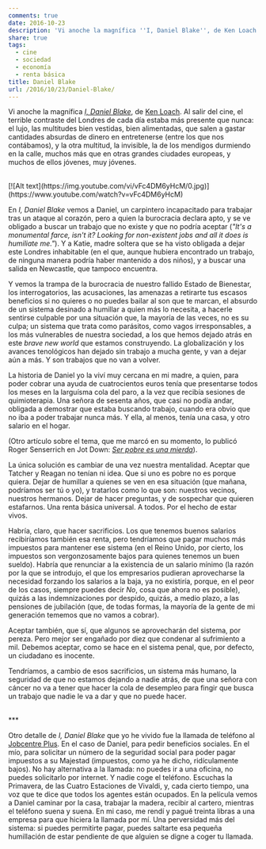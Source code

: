 ```yaml
---
comments: true
date: 2016-10-23
description: 'Vi anoche la magnífica ''I, Daniel Blake'', de Ken Loach. Al salir del cine, el terrible contraste del Londres de cada día, del que ya escribiré en su momento, estaba más presente que nunca: el lujo, las multitudes bien vestidas, bien alimentadas, que salen a gastar cantidades absurdas de dinero en entretenerse (entre ellos me cuento yo), y la otra multitud, la invisible, la de los mendigos durmiendo en la calle, más que en otras grandes ciudades europeas, y muchos de ellos jóvenes, muy jóvenes.'
share: true
tags:
  - cine
  - sociedad
  - economía
  - renta básica
title: Daniel Blake
url: /2016/10/23/Daniel-Blake/
---
```



Vi anoche la magnífica [*I, Daniel Blake*](https://www.theguardian.com/film/i--daniel-blake), de [Ken Loach](https://es.wikipedia.org/wiki/Ken_Loach). Al salir del cine, el terrible contraste del Londres de cada día estaba más presente que nunca: el lujo, las multitudes bien vestidas, bien alimentadas, que salen a gastar cantidades absurdas de dinero en entretenerse (entre los que nos contábamos), y la otra multitud, la invisible, la de los mendigos durmiendo en la calle, muchos más que en otras grandes ciudades europeas, y muchos de ellos jóvenes, muy jóvenes.

<br>
[![Alt text](https://img.youtube.com/vi/vFc4DM6yHcM/0.jpg)](https://www.youtube.com/watch?v=vFc4DM6yHcM)
<br>

En *I, Daniel Blake* vemos a Daniel, un carpintero incapacitado para trabajar tras un ataque al corazón, pero a quien la burocracia declara apto, y se ve obligado a buscar un trabajo que no existe y que no podría aceptar (*"It's a monumental farce, isn't it? Looking for non-existent jobs and all it does is humiliate me."*). Y a Katie, madre soltera que se ha visto obligada a dejar este Londres inhabitable (en el que, aunque hubiera encontrado un trabajo, de ninguna manera podría haber mantenido a dos niños), y a buscar una salida en Newcastle, que tampoco encuentra.

Y vemos la trampa de la burocracia de nuestro fallido Estado de Bienestar, los interrogatorios, las acusaciones, las amenazas a retirarte tus escasos beneficios si no quieres o no puedes bailar al son que te marcan, el absurdo de un sistema desinado a humillar a quien más lo necesita, a hacerle sentirse culpable por una situación que, la mayoría de las veces, no es su culpa; un sistema que trata como parásitos, como vagos irresponsables, a los más vulnerables de nuestra sociedad, a los que hemos dejado atrás en este *brave new world* que estamos construyendo. La globalización y los avances tenológicos han dejado sin trabajo a mucha gente, y van a dejar aún a más. Y son trabajos que no van a volver. 

La historia de Daniel yo la viví muy cercana en mi madre, a quien, para poder cobrar una ayuda de cuatrocientos euros tenía que presentarse todos los meses
en la larguísma cola del paro, a la vez que recibía sesiones de quimioterapia. Una señora de sesenta años, que casi no podía andar, obligada a demostrar que estaba buscando trabajo, cuando era obvio que no iba a poder trabajar nunca más. Y ella, al menos, tenía una casa, y otro salario en el hogar.

(Otro artículo sobre el tema, que me marcó en su momento, lo publicó Roger Senserrich en Jot Down: [*Ser pobre es una mierda*](http://www.jotdown.es/2015/03/ser-pobre-es-una-mierda/)).

La única solución es cambiar de una vez nuestra mentalidad. Aceptar que Tatcher y Reagan no tenían ni idea. Que si uno es pobre no es porque quiera. Dejar de humillar a quienes se ven en esa situación (que mañana, podríamos ser tú o yo), y tratarlos como lo que son: nuestros vecinos, nuestros hermanos. Dejar de hacer preguntas, y de sospechar que quieren estafarnos. Una renta básica universal. A todos. Por el hecho de estar vivos. 

Habría, claro, que hacer sacrificios. Los que tenemos buenos salarios recibiríamos también esa renta, pero tendríamos que pagar muchos más impuestos para mantener ese sistema (en el Reino Unido, por cierto, los impuestos son vergonzosamente bajos para quienes tenemos un buen sueldo). Habría que renunciar a la existencia de un salario mínimo (la razón por la que se introdujo, el que los empresarios pudieran aprovecharse la necesidad forzando los salarios a la baja, ya no existiría, porque, en el peor de los casos, siempre puedes decir *No*, cosa que ahora no es posible), quizás a las indemnizaciones por despido, quizás, a medio plazo, a las pensiones de jubilación (que, de todas formas, la mayoría de la gente de mi generación tememos que no vamos a cobrar).

Aceptar también, que sí, que algunos se aprovecharán del sistema, por pereza. Pero mejor ser engañado por diez que condenar al sufrimiento a mil. Debemos aceptar, como se hace en el sistema penal, que, por defecto, un ciudadano es inocente.  


Tendríamos, a cambio de esos sacrificios, un sistema más humano, la seguridad de que no estamos dejando a nadie atrás, de que una señora con cáncer no va a tener que hacer la cola de desempleo para fingir que busca un trabajo que nadie le va a dar y que no puede hacer.

<br>
***
<br>

Otro detalle de *I, Daniel Blake* que yo he vivido fue la llamada de teléfono al [Jobcentre Plus](https://www.gov.uk/contact-jobcentre-plus). En el caso de Daniel, para pedir beneficios sociales. En el mío, para solicitar un número de la seguridad social para poder pagar impuestos a su Majestad (impuestos, como ya he dicho, ridículamente bajos). No hay alternativa a la llamada: no puedes ir a una oficina, no puedes solicitarlo por internet. Y nadie coge el teléfono. Escuchas la Primavera, de las Cuatro Estaciones de Vivaldi, y, cada cierto tiempo, una voz que te dice que todos los agentes están ocupados. En la película vemos a Daniel caminar por la casa, trabajar la madera, recibir al cartero, mientras el teléfono suena y suena. En mi caso, me rendí y pagué treinta libras a una empresa para que hiciera la llamada por mí. Una perversidad más del sistema: si puedes permitirte pagar, puedes saltarte esa pequeña humillación de estar pendiente de que alguien se digne a coger tu llamada.